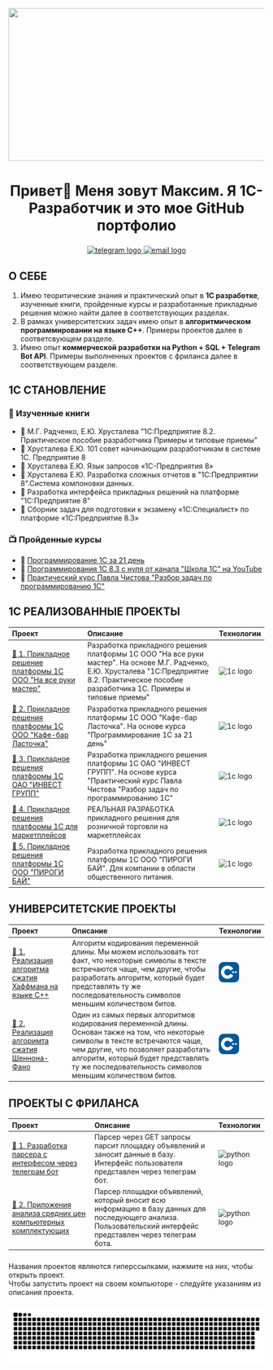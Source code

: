 <br clear="both">

<div align="center">
  <img height="300" width="600" src="https://user-images.githubusercontent.com/74038190/225813708-98b745f2-7d22-48cf-9150-083f1b00d6c9.gif"  />
</div>

###

<h1 align="center">Привет👋 Меня зовут Максим. Я 1С-Разработчик и это мое GitHub портфолио</h1>

###

<div align="center">
  <a href="https://t.me/kristoner" target="_blank">
    <img src="https://img.shields.io/badge/Telegram-2CA5E0?style=for-the-badge&logo=telegram&logoColor=white" height="25" alt="telegram logo"  />
  </a>
  <a href="https://mbatura19@gmail.com" target="_blank">
    <img src="https://img.shields.io/badge/Gmail-D14836?style=for-the-badge&logo=gmail&logoColor=white" height="25" alt="email logo"  />
  </a>
</div>

###

<h2 align="left">О СЕБЕ</h2>

1) Имею теоритические знания и практический опыт в <b>1С разработке</b>, изученные книги, пройденные курсы и разработанные прикладные решения можно найти далее в соответствующих разделах.
2) В рамках университетских задач имею опыт в <b>алгоритмическом программировании на языке С++</b>. Примеры проектов далее в соответсвующем разделе.
3) Имею опыт <b>коммерческой разработки на Python + SQL + Telegram Bot API</b>. Примеры выполненных проектов с фриланса далее в соответствующем разделе.

###

<h2 align="left">1С СТАНОВЛЕНИЕ</h2>

<h3 align="left">📕 Изученные книги</h3>

- 📖 М.Г. Радченко, Е.Ю. Хрусталева "1С:Предприятие 8.2. Практическое пособие разработчика Примеры и типовые приемы"
- 📖 Хрусталева Е.Ю. 101 совет начинающим разработчикам в системе 1С. Предприятие 8
- 📖 Хрусталева Е.Ю. Язык запросов «1С-Предприятия 8»
- 📖 Хрусталева Е.Ю. Разработка сложных отчетов в "1С:Предприятии 8".Система компоновки данных.
- 📖 Разработка интерфейса прикладных решений на платформе "1С:Предприятие 8"
- 📖 Сборник задач для подготовки к экзамену «1С:Специалист» по платформе «1С:Предприятие 8.3»

###

<h3 align="left">📺 Пройденные курсы</h3>

- 📒 <a href="https://xn----1-bedvffifm4g.xn--p1ai/free/programming-in-1c-in-21-days/final-all-in-one/" target="_blank"> Программирование 1С за 21 день </a>
- 📒 <a href="https://www.youtube.com/watch?v=gXYUsQcT7JI&list=PL6Nx1KDcurkBdxssD1k56SDnwuTuX2bBr" target="_blank"> Программирования 1С 8.3 с нуля от канала "Школа 1С" на YouTube</a>
- 📒 <a href="https://www.youtube.com/watch?v=iCSEs7zJM6U&list=PLY7ViBfWFBOkQh6Oo-7a9mICAm0AfzfNN" target="_blank"> Практический курс Павла Чистова "Разбор задач по программированию 1С"</a>

###

<h2 align="left">1С РЕАЛИЗОВАННЫЕ ПРОЕКТЫ</h2>

Проект | Описание | Технологии |
:--- |:--- |:---
[📒 1. Прикладное решение платформы 1С ООО "На все руки мастер"](https://github.com/MaximBatura/Haffman-coding) | Разработка прикладного решения платформы 1С ООО "На все руки мастер". На основе М.Г. Радченко, Е.Ю. Хрусталева "1С:Предприятие 8.2. Практическое пособие разработчика 1С. Примеры и типовые приемы" |  <img src="https://toplogos.ru/images/logo-1c.png" height="40" alt="1с logo"  />
[📒 2. Прикладное решения платформы 1С ООО "Кафе-бар Ласточка"](https://github.com/MaximBatura/Shannon-Fano-coding) | Разработка прикладного решения платформы 1С ООО "Кафе-бар Ласточка". На основе курса "Программирование 1С за 21 день" | <img src="https://toplogos.ru/images/logo-1c.png" height="40" alt="1с logo"  />
[📒 3. Прикладное решения платформы 1С ОАО "ИНВЕСТ ГРУПП"](https://github.com/MaximBatura/Shannon-Fano-coding) | Разработка прикладного решения платформы 1С ОАО "ИНВЕСТ ГРУПП". На основе курса "Практический курс Павла Чистова "Разбор задач по программированию 1С" | <img src="https://toplogos.ru/images/logo-1c.png" height="40" alt="1с logo"  />
[📒 4. Прикладное решения платформы 1С для маркетплейсов](https://github.com/MaximBatura/Shannon-Fano-coding) | РЕАЛЬНАЯ РАЗРАБОТКА прикладного решения для розничной торговли на маркетплейсах | <img src="https://toplogos.ru/images/logo-1c.png" height="40" alt="1с logo"  />
[📒 5. Прикладное решения платформы 1С ООО "ПИРОГИ БАЙ"](https://github.com/MaximBatura/Shannon-Fano-coding) | Разработка прикладного решения платформы 1С ООО "ПИРОГИ БАЙ". Для компании в области общественного питания. | <img src="https://toplogos.ru/images/logo-1c.png" height="40" alt="1с logo"  />

###

<h2 align="left">УНИВЕРСИТЕТСКИЕ ПРОЕКТЫ</h2>

Проект | Описание | Технологии |
:--- |:--- |:---
[📘 1. Реализация алгоритма сжатия Хаффмана на языке С++](https://github.com/MaximBatura/Haffman-coding) | Алгоритм кодирования переменной длины. Мы можем использовать тот факт, что некоторые символы в тексте встречаются чаще, чем другие, чтобы разработать алгоритм, который будет представлять ту же последовательность символов меньшим количеством битов. |  <img src="https://raw.githubusercontent.com/tandpfun/skill-icons/65dea6c4eaca7da319e552c09f4cf5a9a8dab2c8/icons/CPP.svg" height="40" alt="python logo"  />
[📘 2. Реализация алгоримта сжатия Шеннона-Фано](https://github.com/MaximBatura/Shannon-Fano-coding) | Один из самых первых алгоритмов кодирования переменной длины. Основан также на том, что некоторые символы в тексте встречаются чаще, чем другие, что позволяет разработать алгоритм, который будет представлять ту же последовательность символов меньшим количеством битов. | <img src="https://raw.githubusercontent.com/tandpfun/skill-icons/65dea6c4eaca7da319e552c09f4cf5a9a8dab2c8/icons/CPP.svg" height="40" alt="python logo"  />

###

<h2 align="left">ПРОЕКТЫ С ФРИЛАНСА</h2>

Проект | Описание | Технологии |
:--- |:--- |:---
[🔘 1. Разработка парсера с интерфесом через телеграм бот](https://github.com/MaximBatura/Haffman-coding) | Парсер через GET запросы парсит площадку объявлений и заносит данные в базу. Интерфейс пользователя представлен через телеграм бот. |  <img src="https://skillicons.dev/icons?i=py" height="40" alt="python logo"  />
[🔘 2. Приложения анализа средних цен компьютерных комплектующих](https://github.com/MaximBatura/Shannon-Fano-coding) | Парсер площадки объявлений, который вносит всю информацию в базу данных для последующего анализа. Пользовательский интерфейс представлен через телеграм бота. | <img src="https://skillicons.dev/icons?i=py" height="40" alt="python logo"  />

###

Названия проектов являются гиперссылками, нажмите на них, чтобы открыть проект. <br/>
Чтобы запустить проект на своем компьюторе - следуйте указаниям из описания проекта.


###

<p align="center">
 <img width="600" src="assets/github-snake.svg" alt="snake"/>
</p>

###
